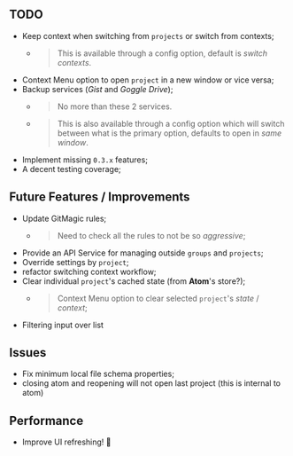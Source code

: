 ## TODO

- Keep context when switching from `projects` or switch from contexts;
  - > This is available through a config option, default is *switch contexts*.
- Context Menu option to open `project` in a new window or vice versa;
- Backup services (*Gist* and *Goggle Drive*);
  - > No more than these 2 services.
  - > This is also available through a config option which will switch between what is the primary option, defaults to open in *same window*.
- Implement missing `0.3.x` features;
- A decent testing coverage;

## Future Features / Improvements

- Update GitMagic rules;
  - > Need to check all the rules to not be so *aggressive*;
- Provide an API Service for managing outside `groups` and `projects`;
- Override settings by `project`;
- refactor switching context workflow;
- Clear individual `project`'s cached state (from **Atom**'s store?);
    - > Context Menu option to clear selected `project`'s *state* / *context*;
- Filtering input over list

## Issues

- Fix minimum local file schema properties;
- closing atom and reopening will not open last project (this is internal to atom)

## Performance

- Improve UI refreshing! :see_no_evil:
